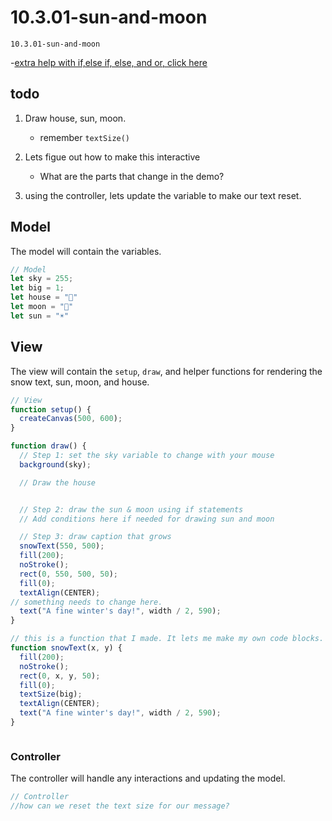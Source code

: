 # 10.3.01-sun-and-moon
```
10.3.01-sun-and-moon
```

-[extra help with if,else if, else, and or, click here](https://thecodingtrain.com/tracks/code-programming-with-p5-js/code/3-conditionals/3-else-if-and-or)

## todo
1. Draw house, sun, moon.
    - remember `textSize()`
    
2.  Lets figue out how to make this interactive
    - What are the parts that change in the demo?
3. using the controller, lets update the variable to make our text reset. 
## Model
The model will contain the variables.

```javascript
// Model
let sky = 255;
let big = 1;
let house = "🏡"
let moon = "🌚"
let sun = "☀️"
```

## View
The view will contain the `setup`, `draw`, and helper functions for rendering the snow text, sun, moon, and house.

```javascript
// View
function setup() {
  createCanvas(500, 600);
}

function draw() {
  // Step 1: set the sky variable to change with your mouse
  background(sky);

  // Draw the house


  // Step 2: draw the sun & moon using if statements
  // Add conditions here if needed for drawing sun and moon

  // Step 3: draw caption that grows
  snowText(550, 500);
  fill(200);
  noStroke();
  rect(0, 550, 500, 50);
  fill(0);
  textAlign(CENTER);
// something needs to change here.
  text("A fine winter's day!", width / 2, 590);
}

// this is a function that I made. It lets me make my own code blocks.
function snowText(x, y) {
  fill(200);
  noStroke();
  rect(0, x, y, 50);
  fill(0);
  textSize(big);
  textAlign(CENTER);
  text("A fine winter's day!", width / 2, 590);
}



```

### Controller
The controller will handle any interactions and updating the model.

```javascript
// Controller
//how can we reset the text size for our message?

```


